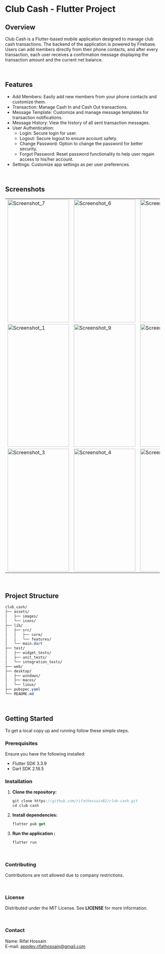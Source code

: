 # Club Cash - Flutter Project

## Overview
Club Cash is a Flutter-based mobile application designed to manage club cash transactions. The backend of the application is powered by Firebase. Users can add members directly from their phone contacts, and after every transaction, each user receives a confirmation message displaying the transaction amount and the current net balance.

<br>

## Features  
- Add Members: Easily add new members from your phone contacts and customize them.
- Transaction: Manage Cash In and Cash Out transactions.
- Message Template: Customize and manage message templates for transaction notifications.
- Message History: View the history of all sent transaction messages.
- User Authentication:
    - Login: Secure login for user.
    - Logout: Secure logout to ensure account safety.
    - Change Password: Option to change the password for better security.
    - Forgot Password: Reset password functionality to help user regain access to his/her account.
- Settings: Customize app settings as per user preferences.

<br>

## Screenshots

<table>
  <tr>
    <td><img src="https://github.com/olexale/flutter_roadmap/assets/88751768/b1e35fc6-c6bb-45bd-931d-c237402498dd" alt="Screenshot_7" width="200" height="400"></td>
    <td><img src="https://github.com/olexale/flutter_roadmap/assets/88751768/2cf739ab-5f8e-4379-bc35-12335c5aa65d" alt="Screenshot_6" width="200" height="400"></td>
    <td><img src="https://github.com/olexale/flutter_roadmap/assets/88751768/8229e503-1e9e-473e-b2a2-5f1adc5c3bc3" alt="Screenshot_8" width="200" height="400"></td>
  </tr>
  <tr>
    <td><img src="https://github.com/olexale/flutter_roadmap/assets/88751768/3c701265-4645-4859-b073-36e7967e6ded" alt="Screenshot_1" width="200" height="400"></td>
    <td><img src="https://github.com/olexale/flutter_roadmap/assets/88751768/dc0e9eb1-96dc-40b8-b172-4ffc3f3c6947" alt="Screenshot_9" width="200" height="400"></td>
    <td><img src="https://github.com/olexale/flutter_roadmap/assets/88751768/9fbb6a0a-1712-4656-918d-1a7e7aa31f77" alt="Screenshot_2" width="200" height="400"></td>
  </tr>
  <tr>
    <td><img src="https://github.com/olexale/flutter_roadmap/assets/88751768/cb96f33f-0b5f-42ea-a87b-c9c27061d49e" alt="Screenshot_3" width="200" height="400"></td>
    <td><img src="https://github.com/olexale/flutter_roadmap/assets/88751768/583a88cc-544e-492b-a79c-3d93db5df666" alt="Screenshot_4" width="200" height="400"></td>
    <td><img src="https://github.com/olexale/flutter_roadmap/assets/88751768/89a988f4-6217-4a18-b2fa-aa809dabf544" alt="Screenshot_5" width="200" height="400"></td>
  </tr>
</table>

<br>

## Project Structure

```css
club_cash/
├── assets/
│   ├── images/
│   └── icons/
├── lib/
│   ├── src/
│   │   ├── core/
│   │   └── features/
│   └── main.dart
├── test/
│   ├── widget_tests/
│   ├── unit_tests/
│   └── integration_tests/
├── web/
├── desktop/
│   ├── windows/
│   ├── macos/
│   └── linux/
├── pubspec.yaml
└── README.md
```

<br>  

## Getting Started
To get a local copy up and running follow these simple steps.

### Prerequisites
Ensure you have the following installed:
- Flutter SDK 3.3.9
- Dart SDK 2.18.5

### Installation
1. **Clone the repository:**
   ```dart
   git clone https://github.com/rifathossain82/club-cash.git
   cd club-cash
   ``` 

2. **Install dependencies:**
   ```dart
   flutter pub get
   ```

3. **Run the application :**
    ```dart
    flutter run
    ```

<br>

### Contributing
Contributions are not allowed due to company restrictions.

<br>

### License
Distributed under the MIT License. See **LICENSE** for more information.

<br>

### Contact
Name: Rifat Hossain  
E-mail: appdev.rifathossain@gmail.com    